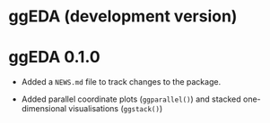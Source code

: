 # ggEDA (development version)

# ggEDA 0.1.0

* Added a `NEWS.md` file to track changes to the package.

* Added parallel coordinate plots (`ggparallel()`) and stacked one-dimensional visualisations (`ggstack()`)
